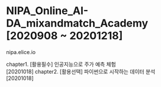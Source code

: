 # NIPA_Online_AI-DA_mixandmatch_Academy [2020908 ~ 20201218]

nipa.elice.io

chapter1. [활용필수] 인공지능으로 주가 예측 체험<br> [20201018]
chapter2. [활용선택] 파이썬으로 시작하는 데이터 분석<br> [20201018]
